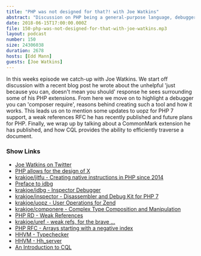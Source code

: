 ```yaml
---
title: "PHP was not designed for that?! with Joe Watkins"
abstract: "Discussion on PHP being a general-purpose language, debuggers, weak references and much more"
date: 2018-06-15T17:00:00.000Z
file: 150-php-was-not-designed-for-that-with-joe-watkins.mp3
layout: podcast
number: 150
size: 24306038
duration: 2678
hosts: [Edd Mann]
guests: [Joe Watkins]
---
```


In this weeks episode we catch-up with Joe Watkins.
We start off discussion with a recent blog post he wrote about the unhelpful 'just because you can, doesn't mean you should' response he sees surrounding some of his PHP extensions.
From here we move on to highlight a debugger you can 'composer require', reasons behind creating such a tool and how it works.
This leads us on to mention some updates to uopz for PHP 7 support, a weak references RFC he has recently published and future plans for PHP.
Finally, we wrap up by talking about a CommonMark extension he has published, and how CQL provides the ability to efficiently traverse a document.

### Show Links

* [Joe Watkins on Twitter](https://twitter.com/krakjoe)
* [PHP allows for the design of X](http://blog.krakjoe.ninja/2018/05/php-allows-for-design-of-x.html)
* [krakjoe/jitfu - Creating native instructions in PHP since 2014](https://github.com/krakjoe/jitfu)
* [Preface to idbg](http://blog.krakjoe.ninja/2018/06/preface-to-idbg.html)
* [krakjoe/idbg - Inspector Debugger](https://github.com/krakjoe/idbg)
* [krakjoe/inspector - Disassembler and Debug Kit for PHP 7](https://github.com/krakjoe/inspector)
* [krakjoe/uopz - User Operations for Zend](https://github.com/krakjoe/uopz)
* [krakjoe/componere - Complex Type Composition and Manipulation](https://github.com/krakjoe/componere)
* [PHP RD - Weak References](https://wiki.php.net/rfc/weakrefs)
* [krakjoe/uref - weak refs, for the brave ...](https://github.com/krakjoe/uref)
* [PHP RFC - Arrays starting with a negative index](https://wiki.php.net/rfc/negative_array_index)
* [HHVM - Typechecker](https://docs.hhvm.com/hack/typechecker/introduction)
* [HHVM - Hh_server](https://docs.hhvm.com/hack/tools/hh_server)
* [An Introduction to CQL](http://blog.krakjoe.ninja/2018/04/an-introduction-to-cql.html)
